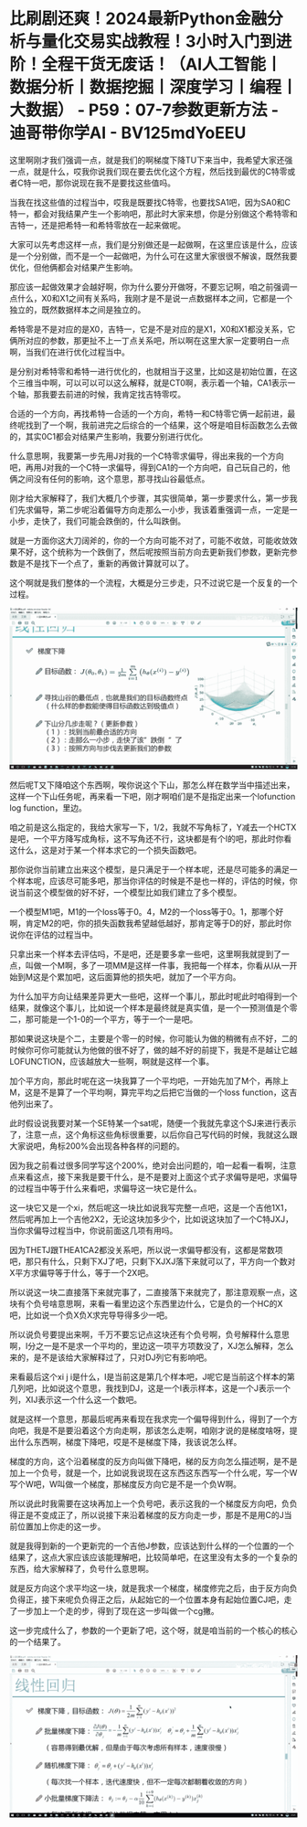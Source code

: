 # 比刷剧还爽！2024最新Python金融分析与量化交易实战教程！3小时入门到进阶！全程干货无废话！（AI人工智能丨数据分析丨数据挖掘丨深度学习丨编程丨大数据） - P59：07-7参数更新方法 - 迪哥带你学AI - BV125mdYoEEU

这里啊刚才我们强调一点，就是我们的啊梯度下降TU下来当中，我希望大家还强一点，就是什么，哎我你说我们现在要去优化这个方程，然后找到最优的C特零或者C特一吧，那你说现在我不是要找这些值吗。

当我在找这些值的过程当中，哎我是既要找C特零，也要找SA1吧，因为SA0和C特一，都会对我结果产生一个影响吧，那此时大家来想，你是分别做这个希特零和吉特一，还是把希特一和希特零放在一起来做呢。

大家可以先考虑这样一点，我们是分别做还是一起做啊，在这里应该是什么，应该是一个分别做，而不是一个一起做吧，为什么可在这里大家很很不解诶，既然我要优化，但他俩都会对结果产生影响。

那应该一起做效果才会越好啊，你为什么要分开做呀，不要忘记啊，咱之前强调一点什么，X0和X1之间有关系吗，我刚才是不是说一点数据样本之间，它都是一个独立的，既然数据样本之间是独立的。

希特零是不是对应的是X0，吉特一，它是不是对应的是X1，X0和X1都没关系，它俩所对应的参数，那更扯不上一丁点关系吧，所以啊在这里大家一定要明白一点啊，当我们在进行优化过程当中。

是分别对希特零和希特一进行优化的，也就相当于这里，比如这是初始位置，在这个三维当中啊，可以可以可以这么解释，就是CT0啊，表示着一个轴，CA1表示一个轴，那我要去前进的时候，我肯定找吉特零哎。

合适的一个方向，再找希特一合适的一个方向，希特一和C特零它俩一起前进，最终呢找到了一个啊，我前进完之后综合的一个结果，这个呀是咱目标函数怎么去做的，其实0C1都会对结果产生影响，我要分别进行优化。

什么意思啊，我要第一步先用J对我的一个C特零求偏导，得出来我的一个方向吧，再用J对我的一个C特一求偏导，得到CA1的一个方向吧，自己玩自己的，他俩之间没有任何的影响，这个意思，那寻找山谷最低点。

刚才给大家解释了，我们大概几个步骤，其实很简单，第一步要求什么，第一步我们先求偏导，第二步呢沿着偏导方向走那么一小步，我该着重强调一点，一定是一小步，走快了，我们可能会跌倒的，什么叫跌倒。

就是一方面你这大刀阔斧的，你的一个方向可能不对了，可能不收敛，可能收敛效果不好，这个统称为一个跌倒了，然后呢按照当前方向去更新我们参数，更新完参数是不是找下一个点了，重新的再做计算就可以了。

这个啊就是我们整体的一个流程，大概是分三步走，只不过说它是一个反复的一个过程。

![](img/f342ab0aa8af13c55833ed518fa4bf28_1.png)

然后呢T又下降咱这个东西啊，唉你说这个下山，那怎么样在数学当中描述出来，这样一个下山任务呢，再来看一下吧，刚才啊咱们是不是指定出来一个lofunction log function，里边。

咱之前是这么指定的，我给大家写一下，1/2，我就不写角标了，Y减去一个HCTX是吧，一个平方降写成角标，这不写角还不行，这块都是有个I的吧，那此时你看这什么，这是对于某一个样本求它的一个损失函数吧。

那你说你当前建立出来这个模型，是只满足于一个样本呢，还是尽可能多的满足一个样本呢，应该尽可能多吧，那当你评估的时候是不是也一样的，评估的时候，你说当前这个模型做的好不好，一个模型比如我们建立了多个模型。

一个模型M1吧，M1的一个loss等于0。4，M2的一个loss等于0。1，那哪个好啊，肯定M2的吧，你的损失函数我希望越低越好，那肯定等于D的好，那此时你说你在评估的过程当中。

只拿出来一个样本去评估吗，不是吧，还是要多拿一些吧，这里啊我就提到了一点，叫做一个M啊，多了一项MM是这样一件事，我把每一个样本，你看从I从一开始到M这是个累加吧，这后面算他的损失吧，就加了一个平方向。

为什么加平方向让结果差异更大一些吧，这样一个事儿，那此时呢此时咱得到一个结果，就像这个事儿，比如说一个样本是最终就是真实值，是一个一预测值是个零二，那可能是一个1-0的一个平方，等于一个一是吧。

那如果说这块是个二，主要是个零一的时候，你可能认为做的稍微有点不好，二的时候你可你可能就认为他做的很不好了，做的越不好的前提下，我是不是越让它越LOFUNCTION，应该越放大一些啊，啊就是这样一个事。

加个平方向，那此时呢在这一块我算了一个平均吧，一开始先加了M个，再除上M，这是不是算了一个平均啊，算完平均之后把它当做的一个loss function，这吉他列出来了。

此时假设说我要对某一个SE特某一个sat呢，随便一个我就先拿这个SJ来进行表示了，注意一点，这个角标这些角标很重要，以后你自己写代码的时候，我就这么跟大家说吧，角标200%会出现各种各样的问题的。

因为我之前看过很多同学写这个200%，绝对会出问题的，咱一起看一看啊，注意点来看这点，接下来我是要干什么，是不是要对上面这个式子求偏导是吧，求偏导的过程当中等于什么来看吧，求偏导这一块它是什么。

这一块它又是一个xi，然后呢这一块比如说我写完整一点吧，这是一个吉他1X1，然后呢再加上一个吉他2X2，无论这块加多少个，比如说这块加了一个C特JXJ，当你求偏导过程当中，你说前面这几项有用吗。

因为THETJ跟THEA1CA2都没关系吧，所以说一求偏导都没有，这都是常数项吧，那只有什么，只剩下XJ了吧，只剩下XJXJ落下来就可以了，平方向一个数对X平方求偏导等于什么，等于一个2X吧。

所以说这一块二直接落下来就完事了，二直接落下来就完了，那注意观察一点，这块有个负号啥意思啊，来看一看里边这个东西里边什么，它是负的一个HC的X吧，比如说一个负X负X求完导导得多少一吧。

所以说负号要提出来啊，千万不要忘记点这块还有个负号啊，负号解释什么意思啊，I分之一是不是求一个平均的，里边这一项平方项数没了，XJ怎么解释，怎么来的，是不是该给大家解释过了，只对DJ列它有影响吧。

来看最后这个xi j i是什么，I是当前这是第几个样本吧，J呢它是当前这个样本的第几列吧，比如说这个意思，我找到DJ，这是一个I表示样本，这是一个J表示一个列，XIJ表示这一个什么这一个数吧。

就是这样一个意思，那最后呢再来看现在我求完一个偏导得到什么，得到了一个方向吧，我是不是要沿着这个方向走啊，那该怎么走啊，咱刚才说的是梯度啥呀，提出什么东西啊，梯度下降吧，哎是不是梯度下降，我该说怎么样。

梯度的方向，这个沿着梯度的反方向叫做下降吧，梯的反方向怎么描述啊，是不是加上一个负号，就是一个，比如说我说现在这东西这东西写一个什么呢，写一个W写个W吧，W叫做一个梯度，那梯度反方向它是不是一个负W啊。

所以说此时我需要在这块再加上一个负号吧，表示这我的一个梯度反方向吧，负负得正是不变成正了，所以说接下来沿着梯度的反方向走一步，那是不是用C的J当前位置加上你走的这一步。

就是我得到新的一个更新完的一个吉他J参数，应该达到什么样的一个位置的一个结果了，这点大家应该应该能理解吧，比较简单吧，在这里没有太多的一个复杂的东西，给大家解释了，负号什么意思啊。

就是反方向这个求平均这一块，就是我求一个梯度，梯度修完之后，由于反方向负负得正，接下来呢负负得正之后，从起始它的一个位置本身有起始位置CJ吧，走了一步加上一个走的步，得到了现在这一步叫做一个cg撇。

这一步完成什么了，参数的一个更新了吧，这个呀，就是咱当前的一个核心的核心的一个结果了。

![](img/f342ab0aa8af13c55833ed518fa4bf28_3.png)